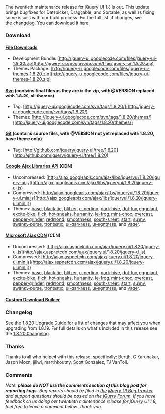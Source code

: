 The twentieth maintenance release for jQuery UI 1.8 is out. This update
brings bug fixes for Datepicker, Draggable, and Sortable, as well as
fixing some issues with our build process. For the full list of changes,
see the [changelog](http://jqueryui.com/docs/Changelog/1.8.20). You can
download it here:

### Download

#### [File Downloads](http://code.google.com/p/jquery-ui/downloads/list)

-   Development
    Bundle: [http://jquery-ui.googlecode.com/files/jquery-ui-1.8.20.zip](http://jquery-ui.googlecode.com/files/jquery-ui-1.8.20.zip)
-   Themes
    Package: [http://jquery-ui.googlecode.com/files/jquery-ui-themes-1.8.20.zip](http://jquery-ui.googlecode.com/files/jquery-ui-themes-1.8.20.zip)

#### [Svn](http://code.google.com/p/jquery-ui/source/checkout) (contains final files as they are in the zip, with @VERSION replaced with 1.8.20, all themes)

-   Tag: [http://jquery-ui.googlecode.com/svn/tags/1.8.20/](http://jquery-ui.googlecode.com/svn/tags/1.8.20/)
-   Themes: [http://jquery-ui.googlecode.com/svn/tags/1.8.20/themes/](http://jquery-ui.googlecode.com/svn/tags/1.8.20/themes/)

#### [Git](http://github.com/jquery/jquery-ui/) (contains source files, with @VERSION not yet replaced with 1.8.20, base theme only)

-   Tag: [http://github.com/jquery/jquery-ui/tree/1.8.20](http://github.com/jquery/jquery-ui/tree/1.8.20)

#### [Google Ajax Libraries API](http://code.google.com/apis/libraries/devguide.html#jqueryUI) (CDN)

-   Uncompressed: [http://ajax.googleapis.com/ajax/libs/jqueryui/1.8.20/jquery-ui.js](http://ajax.googleapis.com/ajax/libs/jqueryui/1.8.20/jquery-ui.js)
-   Compressed: [http://ajax.googleapis.com/ajax/libs/jqueryui/1.8.20/jquery-ui.min.js](http://ajax.googleapis.com/ajax/libs/jqueryui/1.8.20/jquery-ui.min.js)
-   Themes:
    [base](http://ajax.googleapis.com/ajax/libs/jqueryui/1.8.20/themes/base/jquery-ui.css),
    [black-tie](http://ajax.googleapis.com/ajax/libs/jqueryui/1.8.20/themes/black-tie/jquery-ui.css),
    [blitzer](http://ajax.googleapis.com/ajax/libs/jqueryui/1.8.20/themes/blitzer/jquery-ui.css),
    [cupertino](http://ajax.googleapis.com/ajax/libs/jqueryui/1.8.20/themes/cupertino/jquery-ui.css),
    [dark-hive](http://ajax.googleapis.com/ajax/libs/jqueryui/1.8.20/themes/dark-hive/jquery-ui.css),
    [dot-luv](http://ajax.googleapis.com/ajax/libs/jqueryui/1.8.20/themes/dot-luv/jquery-ui.css),
    [eggplant](http://ajax.googleapis.com/ajax/libs/jqueryui/1.8.20/themes/eggplant/jquery-ui.css),
    [excite-bike](http://ajax.googleapis.com/ajax/libs/jqueryui/1.8.20/themes/excite-bike/jquery-ui.css),
    [flick](http://ajax.googleapis.com/ajax/libs/jqueryui/1.8.20/themes/flick/jquery-ui.css),
    [hot-sneaks](http://ajax.googleapis.com/ajax/libs/jqueryui/1.8.20/themes/hot-sneaks/jquery-ui.css),
    [humanity](http://ajax.googleapis.com/ajax/libs/jqueryui/1.8.20/themes/humanity/jquery-ui.css),
    [le-frog](http://ajax.googleapis.com/ajax/libs/jqueryui/1.8.20/themes/le-frog/jquery-ui.css),
    [mint-choc](http://ajax.googleapis.com/ajax/libs/jqueryui/1.8.20/themes/mint-choc/jquery-ui.css),
    [overcast](http://ajax.googleapis.com/ajax/libs/jqueryui/1.8.20/themes/overcast/jquery-ui.css),
    [pepper-grinder](http://ajax.googleapis.com/ajax/libs/jqueryui/1.8.20/themes/pepper-grinder/jquery-ui.css),
    [redmond](http://ajax.googleapis.com/ajax/libs/jqueryui/1.8.20/themes/redmond/jquery-ui.css),
    [smoothness](http://ajax.googleapis.com/ajax/libs/jqueryui/1.8.20/themes/smoothness/jquery-ui.css),
    [south-street](http://ajax.googleapis.com/ajax/libs/jqueryui/1.8.20/themes/south-street/jquery-ui.css),
    [start](http://ajax.googleapis.com/ajax/libs/jqueryui/1.8.20/themes/start/jquery-ui.css),
    [sunny](http://ajax.googleapis.com/ajax/libs/jqueryui/1.8.20/themes/sunny/jquery-ui.css),
    [swanky-purse](http://ajax.googleapis.com/ajax/libs/jqueryui/1.8.20/themes/swanky-purse/jquery-ui.css),
    [trontastic](http://ajax.googleapis.com/ajax/libs/jqueryui/1.8.20/themes/trontastic/jquery-ui.css),
    [ui-darkness](http://ajax.googleapis.com/ajax/libs/jqueryui/1.8.20/themes/ui-darkness/jquery-ui.css),
    [ui-lightness](http://ajax.googleapis.com/ajax/libs/jqueryui/1.8.20/themes/ui-lightness/jquery-ui.css),
    and
    [vader](http://ajax.googleapis.com/ajax/libs/jqueryui/1.8.20/themes/vader/jquery-ui.css).

#### [Microsoft Ajax CDN](http://www.asp.net/ajaxlibrary/cdn.ashx) (CDN)

-   Uncompressed: [http://ajax.aspnetcdn.com/ajax/jquery.ui/1.8.20/jquery-ui.js](http://ajax.aspnetcdn.com/ajax/jquery.ui/1.8.20/jquery-ui.js)
-   Compressed: [http://ajax.aspnetcdn.com/ajax/jquery.ui/1.8.20/jquery-ui.min.js](http://ajax.aspnetcdn.com/ajax/jquery.ui/1.8.20/jquery-ui.min.js)
-   Themes:
    [base](http://ajax.aspnetcdn.com/ajax/jquery.ui/1.8.20/themes/base/jquery-ui.css),
    [black-tie](http://ajax.aspnetcdn.com/ajax/jquery.ui/1.8.20/themes/black-tie/jquery-ui.css),
    [blitzer](http://ajax.aspnetcdn.com/ajax/jquery.ui/1.8.20/themes/blitzer/jquery-ui.css),
    [cupertino](http://ajax.aspnetcdn.com/ajax/jquery.ui/1.8.20/themes/cupertino/jquery-ui.css),
    [dark-hive](http://ajax.aspnetcdn.com/ajax/jquery.ui/1.8.20/themes/dark-hive/jquery-ui.css),
    [dot-luv](http://ajax.aspnetcdn.com/ajax/jquery.ui/1.8.20/themes/dot-luv/jquery-ui.css),
    [eggplant](http://ajax.aspnetcdn.com/ajax/jquery.ui/1.8.20/themes/eggplant/jquery-ui.css),
    [excite-bike](http://ajax.aspnetcdn.com/ajax/jquery.ui/1.8.20/themes/excite-bike/jquery-ui.css),
    [flick](http://ajax.aspnetcdn.com/ajax/jquery.ui/1.8.20/themes/flick/jquery-ui.css),
    [hot-sneaks](http://ajax.aspnetcdn.com/ajax/jquery.ui/1.8.20/themes/hot-sneaks/jquery-ui.css),
    [humanity](http://ajax.aspnetcdn.com/ajax/jquery.ui/1.8.20/themes/humanity/jquery-ui.css),
    [le-frog](http://ajax.aspnetcdn.com/ajax/jquery.ui/1.8.20/themes/le-frog/jquery-ui.css),
    [mint-choc](http://ajax.aspnetcdn.com/ajax/jquery.ui/1.8.20/themes/mint-choc/jquery-ui.css),
    [overcast](http://ajax.aspnetcdn.com/ajax/jquery.ui/1.8.20/themes/overcast/jquery-ui.css),
    [pepper-grinder](http://ajax.aspnetcdn.com/ajax/jquery.ui/1.8.20/themes/pepper-grinder/jquery-ui.css),
    [redmond](http://ajax.aspnetcdn.com/ajax/jquery.ui/1.8.20/themes/redmond/jquery-ui.css),
    [smoothness](http://ajax.aspnetcdn.com/ajax/jquery.ui/1.8.20/themes/smoothness/jquery-ui.css),
    [south-street](http://ajax.aspnetcdn.com/ajax/jquery.ui/1.8.20/themes/south-street/jquery-ui.css),
    [start](http://ajax.aspnetcdn.com/ajax/jquery.ui/1.8.20/themes/start/jquery-ui.css),
    [sunny](http://ajax.aspnetcdn.com/ajax/jquery.ui/1.8.20/themes/sunny/jquery-ui.css),
    [swanky-purse](http://ajax.aspnetcdn.com/ajax/jquery.ui/1.8.20/themes/swanky-purse/jquery-ui.css),
    [trontastic](http://ajax.aspnetcdn.com/ajax/jquery.ui/1.8.20/themes/trontastic/jquery-ui.css),
    [ui-darkness](http://ajax.aspnetcdn.com/ajax/jquery.ui/1.8.20/themes/ui-darkness/jquery-ui.css),
    [ui-lightness](http://ajax.aspnetcdn.com/ajax/jquery.ui/1.8.20/themes/ui-lightness/jquery-ui.css),
    and
    [vader](http://ajax.aspnetcdn.com/ajax/jquery.ui/1.8.20/themes/vader/jquery-ui.css).

#### [Custom Download Builder](http://jqueryui.com/download)

### Changelog

See the [1.8.20 Upgrade
Guide](http://jqueryui.com/docs/Upgrade_Guide/1.8.20) for a list of
changes that may affect you when upgrading from 1.8.19. For full details
on what's included in this release see the [1.8.20
Changelog](http://jqueryui.com/docs/Changelog/1.8.20).

### Thanks

Thanks to all who helped with this release, specifically: Bertjh, G
Karunakar, Jason Moon, jiliwi, martinkoutny, Scott González, TJ VanToll.

### Comments

*Note: **please do NOT use the comments section of this blog post for
reporting bugs.** Bug reports should be filed in [the jQuery UI Bug
Tracker](http://bugs.jqueryui.com) and support questions should be
posted on the [jQuery Forum](http://forum.jquery.com).* *If you have
feedback on us doing our twentieth maintenance release for jQuery UI
1.8, feel free to leave a comment below. Thank you.*
